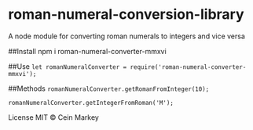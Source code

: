 # roman-numeral-conversion-library
A node module for converting roman numerals to integers and vice versa

##Install
npm i roman-numeral-converter-mmxvi

##Use
`let romanNumeralConverter = require('roman-numeral-converter-mmxvi');`

##Methods
`romanNumeralConverter.getRomanFromInteger(10);`

`romanNumeralConverter.getIntegerFromRoman('M');`

License
MIT © Cein Markey
